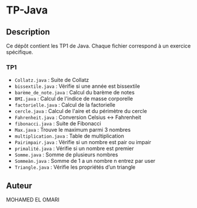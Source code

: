 # TP-Java

## Description
Ce dépôt contient les TP1 de Java. Chaque fichier correspond à un exercice spécifique.

### TP1
- `Collatz.java` : Suite de Collatz
- `bissextile.java` : Vérifie si une année est bissextile
- `barème_de_note.java` : Calcul du barème de notes
- `BMI.java` : Calcul de l'indice de masse corporelle
- `factorielle.java` : Calcul de la factorielle
- `cercle.java` : Calcul de l'aire et du périmètre du cercle
- `Fahrenheit.java` : Conversion Celsius ↔ Fahrenheit
- `fibonacci.java` : Suite de Fibonacci
- `Max.java` : Trouve le maximum parmi 3 nombres
- `multiplication.java` : Table de multiplication
- `Pairimpair.java` : Vérifie si un nombre est pair ou impair
- `primalité.java` : Vérifie si un nombre est premier
- `Somme.java` : Somme de plusieurs nombres
- `Sommeàn.java` : Somme de 1 a un nombre n entrez par user
- `Triangle.java` : Vérifie les propriétés d’un triangle

## Auteur
MOHAMED EL OMARI

